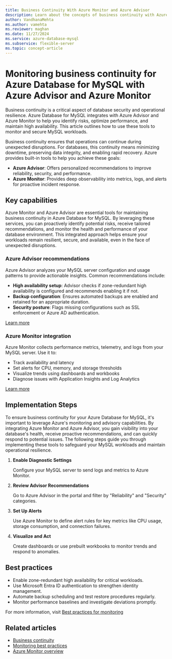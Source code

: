 ```yaml
---
title: Business Continuity With Azure Monitor and Azure Advisor
description: Learn about the concepts of business continuity with Azure Monitor and Azure Advisor in Azure Database for MySQL - Flexible Server.
author: VandhanaMehta
ms.author: vamehta
ms.reviewer: maghan
ms.date: 11/27/2024
ms.service: azure-database-mysql
ms.subservice: flexible-server
ms.topic: concept-article
---
```


# Monitoring business continuity for Azure Database for MySQL with Azure Advisor and Azure Monitor

Business continuity is a critical aspect of database security and operational resilience. Azure Database for MySQL integrates with Azure Advisor and Azure Monitor to help you identify risks, optimize performance, and maintain high availability. This article outlines how to use these tools to monitor and secure MySQL workloads.

Business continuity ensures that operations can continue during unexpected disruptions. For databases, this continuity means minimizing downtime, preserving data integrity, and enabling rapid recovery. Azure provides built-in tools to help you achieve these goals:

- **Azure Advisor**: Offers personalized recommendations to improve reliability, security, and performance.
- **Azure Monitor**: Provides deep observability into metrics, logs, and alerts for proactive incident response.

## Key capabilities

Azure Monitor and Azure Advisor are essential tools for maintaining business continuity in Azure Database for MySQL. By leveraging these services, you can proactively identify potential risks, receive tailored recommendations, and monitor the health and performance of your database environment. This integrated approach helps ensure your workloads remain resilient, secure, and available, even in the face of unexpected disruptions.

### Azure Advisor recommendations

Azure Advisor analyzes your MySQL server configuration and usage patterns to provide actionable insights. Common recommendations include:

- **High availability setup**: Advisor checks if zone-redundant high availability is configured and recommends enabling it if not.
- **Backup configuration**: Ensures automated backups are enabled and retained for an appropriate duration.
- **Security posture**: Flags missing configurations such as SSL enforcement or Azure AD authentication.

[Learn more](https://learn.microsoft.com/azure/mysql/flexible-server/concepts-azure-advisor-recommendations)

### Azure Monitor integration

Azure Monitor collects performance metrics, telemetry, and logs from your MySQL server. Use it to:

- Track availability and latency
- Set alerts for CPU, memory, and storage thresholds
- Visualize trends using dashboards and workbooks
- Diagnose issues with Application Insights and Log Analytics

[Learn more](https://learn.microsoft.com/azure/azure-monitor/metrics/data-platform-metrics)

## Implementation Steps

To ensure business continuity for your Azure Database for MySQL, it's important to leverage Azure's monitoring and advisory capabilities. By integrating Azure Monitor and Azure Advisor, you gain visibility into your database's health, receive proactive recommendations, and can quickly respond to potential issues. The following steps guide you through implementing these tools to safeguard your MySQL workloads and maintain operational resilience.

1. **Enable Diagnostic Settings**

   Configure your MySQL server to send logs and metrics to Azure Monitor.

1. **Review Advisor Recommendations**

   Go to Azure Advisor in the portal and filter by "Reliability" and "Security" categories.

1. **Set Up Alerts**

   Use Azure Monitor to define alert rules for key metrics like CPU usage, storage consumption, and connection failures.

1. **Visualize and Act**

   Create dashboards or use prebuilt workbooks to monitor trends and respond to anomalies.

## Best practices

- Enable zone-redundant high availability for critical workloads.
- Use Microsoft Entra ID authentication to strengthen identity management.
- Automate backup scheduling and test restore procedures regularly.
- Monitor performance baselines and investigate deviations promptly.

For more information, visit [Best practices for monitoring](concept-monitoring-best-practices.md)

## Related articles

- [Business continuity](concepts-business-continuity.md)
- [Monitoring best practices](concept-monitoring-best-practices.md)
- [Azure Monitor overview](concepts-azure-monitor-overview.md)
